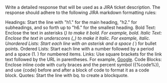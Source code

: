 Write a detailed response that will be used as a JIRA ticket description. The response should adhere to the following JIRA markdown formatting rules:

Headings: Start the line with "h1." for the main heading, "h2." for subheadings, and so forth up to "h6." for the smallest heading.
Bold Text: Enclose the text in asterisks (*) to make it bold. For example, *bold*.
Italic Text: Enclose the text in underscores (_) to make it italic. For example, _italic_.
Unordered Lists: Start each line with an asterisk and a space (* ) for bullet points.
Ordered Lists: Start each line with a number followed by a period and a space (1. ) for numbered items.
Links: Use square brackets for the link text followed by the URL in parentheses. For example, [Google](http://www.google.com).
Code Blocks: Enclose inline code with curly braces and the percent symbol ({%code%}), and use {code} before and after a block of code to format it as a code block.
Quotes: Start the line with bq. to create a blockquote.